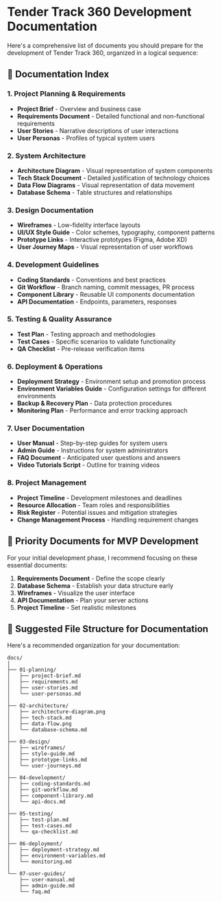 # Tender Track 360 Development Documentation

Here's a comprehensive list of documents you should prepare for the development of Tender Track 360, organized in a logical sequence:

## 📑 Documentation Index

### 1. Project Planning & Requirements
- **Project Brief** - Overview and business case
- **Requirements Document** - Detailed functional and non-functional requirements
- **User Stories** - Narrative descriptions of user interactions
- **User Personas** - Profiles of typical system users

### 2. System Architecture
- **Architecture Diagram** - Visual representation of system components
- **Tech Stack Document** - Detailed justification of technology choices
- **Data Flow Diagrams** - Visual representation of data movement
- **Database Schema** - Table structures and relationships

### 3. Design Documentation
- **Wireframes** - Low-fidelity interface layouts
- **UI/UX Style Guide** - Color schemes, typography, component patterns
- **Prototype Links** - Interactive prototypes (Figma, Adobe XD)
- **User Journey Maps** - Visual representation of user workflows

### 4. Development Guidelines
- **Coding Standards** - Conventions and best practices
- **Git Workflow** - Branch naming, commit messages, PR process
- **Component Library** - Reusable UI components documentation
- **API Documentation** - Endpoints, parameters, responses

### 5. Testing & Quality Assurance
- **Test Plan** - Testing approach and methodologies
- **Test Cases** - Specific scenarios to validate functionality
- **QA Checklist** - Pre-release verification items

### 6. Deployment & Operations
- **Deployment Strategy** - Environment setup and promotion process
- **Environment Variables Guide** - Configuration settings for different environments
- **Backup & Recovery Plan** - Data protection procedures
- **Monitoring Plan** - Performance and error tracking approach

### 7. User Documentation
- **User Manual** - Step-by-step guides for system users
- **Admin Guide** - Instructions for system administrators
- **FAQ Document** - Anticipated user questions and answers
- **Video Tutorials Script** - Outline for training videos

### 8. Project Management
- **Project Timeline** - Development milestones and deadlines
- **Resource Allocation** - Team roles and responsibilities
- **Risk Register** - Potential issues and mitigation strategies
- **Change Management Process** - Handling requirement changes

## 📝 Priority Documents for MVP Development

For your initial development phase, I recommend focusing on these essential documents:

1. **Requirements Document** - Define the scope clearly
2. **Database Schema** - Establish your data structure early
3. **Wireframes** - Visualize the user interface
4. **API Documentation** - Plan your server actions
5. **Project Timeline** - Set realistic milestones

## 📁 Suggested File Structure for Documentation

Here's a recommended organization for your documentation:

```
docs/
│
├── 01-planning/
│   ├── project-brief.md
│   ├── requirements.md
│   ├── user-stories.md
│   └── user-personas.md
│
├── 02-architecture/
│   ├── architecture-diagram.png
│   ├── tech-stack.md
│   ├── data-flow.png
│   └── database-schema.md
│
├── 03-design/
│   ├── wireframes/
│   ├── style-guide.md
│   ├── prototype-links.md
│   └── user-journeys.md
│
├── 04-development/
│   ├── coding-standards.md
│   ├── git-workflow.md
│   ├── component-library.md
│   └── api-docs.md
│
├── 05-testing/
│   ├── test-plan.md
│   ├── test-cases.md
│   └── qa-checklist.md
│
├── 06-deployment/
│   ├── deployment-strategy.md
│   ├── environment-variables.md
│   └── monitoring.md
│
└── 07-user-guides/
    ├── user-manual.md
    ├── admin-guide.md
    └── faq.md
```